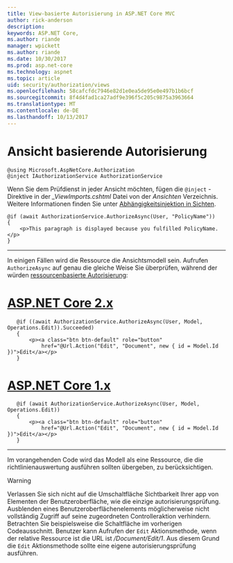 ```yaml
---
title: View-basierte Autorisierung in ASP.NET Core MVC
author: rick-anderson
description: 
keywords: ASP.NET Core,
ms.author: riande
manager: wpickett
ms.author: riande
ms.date: 10/30/2017
ms.prod: asp.net-core
ms.technology: aspnet
ms.topic: article
uid: security/authorization/views
ms.openlocfilehash: 58cafcfdc7946e82d1e0ea5de95e0e497b1b6bcf
ms.sourcegitcommit: 8f4d4fad1ca27adf9e396f5c205c9875a3963664
ms.translationtype: MT
ms.contentlocale: de-DE
ms.lasthandoff: 10/13/2017
---
```

# <a name="view-based-authorization"></a>Ansicht basierende Autorisierung

<a name="security-authorization-views"></a>

```cshtml
@using Microsoft.AspNetCore.Authorization
@inject IAuthorizationService AuthorizationService
```

Wenn Sie dem Prüfdienst in jeder Ansicht möchten, fügen die `@inject` -Direktive in der *_ViewImports.cshtml* Datei von der *Ansichten* Verzeichnis. Weitere Informationen finden Sie unter [Abhängigkeitsinjektion in Sichten](xref:mvc/views/dependency-injection).

```cshtml
@if (await AuthorizationService.AuthorizeAsync(User, "PolicyName"))
{
    <p>This paragraph is displayed because you fulfilled PolicyName.</p>
}
```

---

In einigen Fällen wird die Ressource die Ansichtsmodell sein. Aufrufen `AuthorizeAsync` auf genau die gleiche Weise Sie überprüfen, während der würden [ressourcenbasierte Autorisierung](xref:security/authorization/resourcebased#security-authorization-resource-based-imperative):

# <a name="aspnet-core-2xtabaspnetcore2x"></a>[ASP.NET Core 2.x](#tab/aspnetcore2x)

```cshtml
   @if ((await AuthorizationService.AuthorizeAsync(User, Model, Operations.Edit)).Succeeded)
   {
       <p><a class="btn btn-default" role="button"
           href="@Url.Action("Edit", "Document", new { id = Model.Id })">Edit</a></p>
   }
   ```

# <a name="aspnet-core-1xtabaspnetcore1x"></a>[ASP.NET Core 1.x](#tab/aspnetcore1x)

```cshtml
   @if (await AuthorizationService.AuthorizeAsync(User, Model, Operations.Edit))
   {
       <p><a class="btn btn-default" role="button"
           href="@Url.Action("Edit", "Document", new { id = Model.Id })">Edit</a></p>
   }
   ```
---

Im vorangehenden Code wird das Modell als eine Ressource, die die richtlinienauswertung ausführen sollten übergeben, zu berücksichtigen.

> [!WARNING]
> Verlassen Sie sich nicht auf die Umschaltfläche Sichtbarkeit Ihrer app von Elementen der Benutzeroberfläche, wie die einzige autorisierungsprüfung. Ausblenden eines Benutzeroberflächenelements möglicherweise nicht vollständig Zugriff auf seine zugeordneten Controlleraktion verhindern. Betrachten Sie beispielsweise die Schaltfläche im vorherigen Codeausschnitt. Benutzer kann Aufrufen der `Edit` Aktionsmethode, wenn der relative Ressource ist die URL ist */Document/Edit/1*. Aus diesem Grund die `Edit` Aktionsmethode sollte eine eigene autorisierungsprüfung ausführen.
